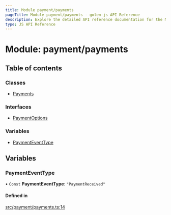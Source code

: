 ```yaml
---
title: Module payment/payments
pageTitle: Module payment/payments - golem-js API Reference
description: Explore the detailed API reference documentation for the Module payment/payments within the golem-js SDK for the Golem Network.
type: JS API Reference
---
```

# Module: payment/payments

## Table of contents

### Classes

- [Payments](../classes/payment_payments.Payments)

### Interfaces

- [PaymentOptions](../interfaces/payment_payments.PaymentOptions)

### Variables

- [PaymentEventType](payment_payments#paymenteventtype)

## Variables

### PaymentEventType

• `Const` **PaymentEventType**: ``"PaymentReceived"``

#### Defined in

[src/payment/payments.ts:14](https://github.com/golemfactory/golem-js/blob/49297d9/src/payment/payments.ts#L14)
